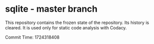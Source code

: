 # sqlite - master branch

This repository contains the frozen state of the repository.
Its history is cleared. It is used only for static code
analysis with Codacy.

Commit Time: 1724318408